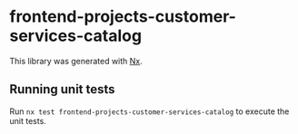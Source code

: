 # frontend-projects-customer-services-catalog

This library was generated with [Nx](https://nx.dev).

## Running unit tests

Run `nx test frontend-projects-customer-services-catalog` to execute the unit tests.
